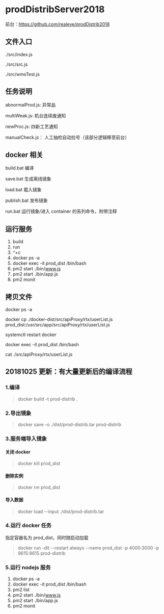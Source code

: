 # prodDistribServer2018

前台：https://github.com/realeve/prodDistrib2018

## 文件入口

./src/index.js

./src/src.js

./src/wmsTest.js

## 任务说明

abnormalProd.js: 异常品

multiWeak.js: 机台连续废通知

newProc.js: 四新工艺通知

manualCheck.js： 人工抽检自动拉号（该部分逻辑移至前台）

## docker 相关

build.bat 编译

save.bat 生成离线镜象

load.bat 载入镜象

publish.bat 发布镜象

run.bat 运行镜象/进入 container 的系列命令，附带注释

## 运行服务

1.  build
2.  run
3.  ^+c
4.  docker ps -a
5.  docker exec -it prod_dist /bin/bash
6.  pm2 start ./bin/www.js
7.  pm2 start ./bin/app.js
8.  pm2 monit

## 拷贝文件

docker ps -a

<!-- 待拷贝文件 -->

docker cp ./docker-dist/src/apiProxy/rtx/userList.js prod_dist:/usr/src/app/src/apiProxy/rtx/userList.js

<!-- 重启服务 -->

systemctl restart docker

<!-- 进入容器 -->

docker exec -it prod_dist /bin/bash

<!-- 查看文件是否成功拷贝 -->

cat ./src/apiProxy/rtx/userList.js

## 20181025 更新：有大量更新后的编译流程

### 1.编译

> docker build -t prod-distrib .

### 2.导出镜象

> docker save -o ./dist/prod-distrib.tar prod-distrib

### 3.服务端导入镜象

#### 关闭 docker

> docker kill prod_dist

#### 删除实例

> docker rm prod_dist

#### 导入数据

> docker load --input ./dist/prod-distrib.tar

### 4.运行 docker 任务

指定容器名为 prod_dist，同时随启动加载

> docker run -dit --restart always --name prod_dist -p 4000:3000 -p 9615:9615 prod-distrib

### 5.运行 nodejs 服务

1.  docker ps -a
2.  docker exec -it prod_dist /bin/bash
3.  pm2 list
4.  pm2 start ./bin/www.js
5.  pm2 start ./bin/app.js
6.  pm2 monit
